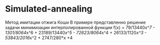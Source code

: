 # Simulated-annealing

Метод имитации отжига Коши
В примере представленно решение задачи минимизации интерполированной функции 
f(x) = 79/13440*x^7 - 1301/8064*x^6 + 23189/13440*x^5 - 72623/8064*x^4 + 26133/1120*x^3 - 53843/2016*x^2 + 2747/280*x +4
